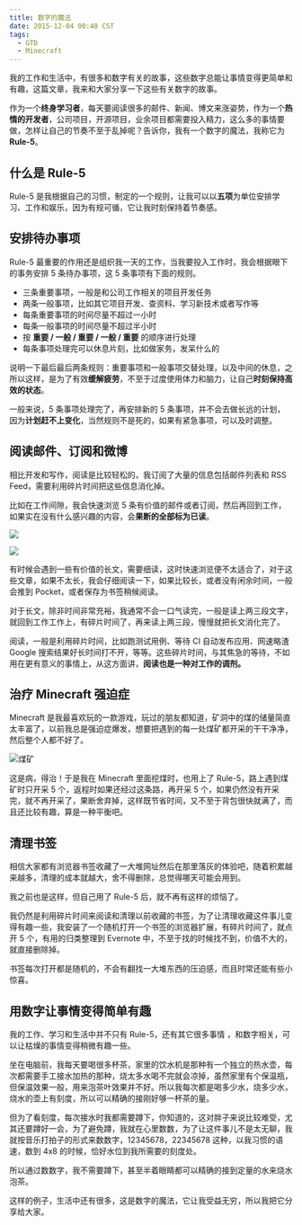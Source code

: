 ```yaml
---
title: 数字的魔法
date: 2015-12-04 00:40 CST
tags:
  - GTD
  - Minecraft
---
```


我的工作和生活中，有很多和数字有关的故事，这些数字总能让事情变得更简单和有趣，这篇文章，我来和大家分享一下这些有关数字的故事。

作为一个**终身学习者**，每天要阅读很多的邮件、新闻、博文来涨姿势，作为一个**热情的开发者**，公司项目，开源项目，业余项目都需要投入精力，这么多的事情要做，怎样让自己的节奏不至于乱掉呢？告诉你，我有一个数字的魔法，我称它为 **Rule-5**。

## 什么是 Rule-5

Rule-5 是我根据自己的习惯，制定的一个规则，让我可以以**五项**为单位安排学习、工作和娱乐，因为有规可循，它让我时刻保持着节奏感。

## 安排待办事项

Rule-5 最重要的作用还是组织我一天的工作，当我要投入工作时，我会根据眼下的事务安排 5 条待办事项，这 5 条事项有下面的规则。

 * 三条重要事项，一般是和公司工作相关的项目开发任务
 * 两条一般事项，比如其它项目开发、查资料、学习新技术或者写作等
 * 每条重要事项的时间尽量不超过一小时
 * 每条一般事项的时间尽量不超过半小时
 * 按 **重要 / 一般 / 重要 / 一般 / 重要** 的顺序进行处理
 * 每条事项处理完可以休息片刻，比如做家务，发呆什么的

说明一下最后最后两条规则：重要事项和一般事项交替处理，以及中间的休息，之所以这样，是为了有效**缓解疲劳**，不至于过度使用体力和脑力，让自己**时刻保持高效的状态**。

一般来说，5 条事项处理完了，再安排新的 5 条事项，并不会去做长远的计划，因为**计划赶不上变化**，当然规则不是死的，如果有紧急事项，可以及时调整。

## 阅读邮件、订阅和微博

相比开发和写作，阅读是比较轻松的，我订阅了大量的信息包括邮件列表和 RSS Feed，需要利用碎片时间把这些信息消化掉。

比如在工作间隙，我会快速浏览 5 条有价值的邮件或者订阅，然后再回到工作，如果实在没有什么感兴趣的内容，会**果断的全部标为已读**。

![](http://greatghoul.b0.upaiyun.com/1512/GLM8fUL8DrnHl.png)

![](http://greatghoul.b0.upaiyun.com/1512/LEFH3WicWBiE.png)

有时候会遇到一些有价值的长文，需要细读，这时快速浏览便不太适合了，对于这些文章，如果不太长，我会仔细阅读一下，如果比较长，或者没有闲余时间，一般会推到 Pocket，或者保存为书签稍候阅读。

对于长文，除非时间非常充裕，我通常不会一口气读完，一般是读上两三段文字，就回到工作工作上，有碎片时间了，再来读上两三段，慢慢就把长文消化完了。

阅读，一般是利用碎片时间，比如跑测试用例、等待 CI 自动发布应用、网速略渣 Google 搜索结果好长时间打不开，等等。这些碎片时间，与其焦急的等待，不如用在更有意义的事情上，从这方面讲，**阅读也是一种对工作的调剂。**

## 治疗 Minecraft 强迫症

Minecraft 是我最喜欢玩的一款游戏，玩过的朋友都知道，矿洞中的煤的储量简直太丰富了，以前我总是强迫症爆发，想要把遇到的每一处煤矿都开采的干干净净，然后整个人都不好了。

![煤矿](http://greatghoul.b0.upaiyun.com/1512/rfirHyV1okPmY.png)

这是病，得治！于是我在 Minecraft 里面挖煤时，也用上了 Rule-5，路上遇到煤矿时只开采 5 个，返程时如果还经过这条路，再开采 5 个，如果仍然没有开采完，就不再开采了，果断舍弃掉，这样既节省时间，又不至于背包很快就满了，而且还比较有趣，算是一种平衡吧。

## 清理书签

相信大家都有浏览器书签收藏了一大堆网址然后在那里落灰的体验吧，随着积累越来越多，清理的成本就越大，舍不得删除，总觉得哪天可能会用到。

我之前也是这样，但自己用了 Rule-5 后，就不再有这样的烦恼了。

我仍然是利用碎片时间来阅读和清理以前收藏的书签，为了让清理收藏这件事儿变得有趣一些，我安装了一个随机打开一个书签的浏览器扩展，有碎片时间了，就点开 5 个，有用的归类整理到 Evernote 中，不至于找的时候找不到，价值不大的，就直接删除掉。

书签每次打开都是随机的，不会有翻找一大堆东西的压迫感，而且时常还能有些小惊喜。

## 用数字让事情变得简单有趣

我的工作、学习和生活中并不只有 Rule-5，还有其它很多事情 ，和数字相关，可以让枯燥的事情变得稍微有趣一些。

坐在电脑前，我每天要喝很多杯茶，家里的饮水机是那种有一个独立的热水壶，每次都需要手工接水加热的那种，烧太多水喝不完就会凉掉，虽然家里有个保温瓶，但保温效果一般，用来泡茶叶效果并不好。所以我每次都是喝多少水，烧多少水，烧水的壶上有刻度，所以可以精确的接刚好够一杯茶的量。

但为了看刻度，每次接水时我都需要蹲下，你知道的，这对胖子来说比较难受，尤其还要蹲好一会，为了避免蹲，我就在心里数数，为了让这件事儿不是太无聊，我就按音乐打拍子的形式来数数字，12345678，22345678 这种，以我习惯的语速，数到 4x8 的时候，恰好水位到我所需要的刻度处。

所以通过数数字，我不需要蹲下，甚至半着眼睛都可以精确的接到定量的水来烧水泡茶。

这样的例子，生活中还有很多，这是数字的魔法，它让我受益无穷，所以我把它分享给大家。
